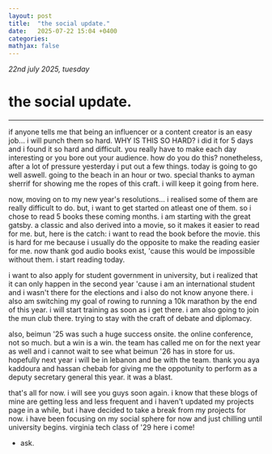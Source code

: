```yaml
---
layout: post
title:  "the social update."
date:   2025-07-22 15:04 +0400
categories:
mathjax: false
---
```


_22nd july 2025, tuesday_

# the social update.
---

if anyone tells me that being an influencer or a content creator is an easy job... i will punch them so hard. WHY IS THIS SO HARD? i did it for 5 days and i found it so hard and difficult. you really have to make each day interesting or you bore out your audience. how do you do this? nonetheless, after a lot of pressure yesterday i put out a few things. today is going to go well aswell. going to the beach in an hour or two. special thanks to ayman sherrif for showing me the ropes of this craft. i will keep it going from here.

now, moving on to my new year's resolutions... i realised some of them are really difficult to do. but, i want to get started on atleast one of them. so i chose to read 5 books these coming months. i am starting with the great gatsby. a classic and also derived into a movie, so it makes it easier to read for me. but, here is the catch: i want to read the book before the movie. this is hard for me because i usually do the opposite to make the reading easier for me. now thank god audio books exist, 'cause this would be impossible without them. i start reading today.

i want to also apply for student government in university, but i realized that it can only happen in the second year 'cause i am an international student and i wasn't there for the elections and i also do not know anyone there. i also am switching my goal of rowing to running a 10k marathon by the end of this year. i will start training as soon as i get there. i am also going to join the mun club there. trying to stay with the craft of debate and diplomacy.

also, beimun '25 was such a huge success onsite. the online conference, not so much. but a win is a win. the team has called me on for the next year as well and i cannot wait to see what beimun '26 has in store for us. hopefully next year i will be in lebanon and be with the team. thank you aya kaddoura and hassan chebab for giving me the oppotunity to perform as a deputy secretary general this year. it was a blast.

that's all for now. i will see you guys soon again. i know that these blogs of mine are getting less and less frequent and i haven't updated my projects page in a while, but i have decided to take a break from my projects for now. i have been focusing on my social sphere for now and just chilling until university begins. virginia tech class of '29 here i come!

 - ask.
